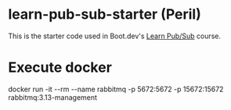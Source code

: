 # learn-pub-sub-starter (Peril)

This is the starter code used in Boot.dev's [Learn Pub/Sub](https://learn.boot.dev/learn-pub-sub) course.


# Execute docker

docker run -it --rm --name rabbitmq -p 5672:5672 -p 15672:15672 rabbitmq:3.13-management
